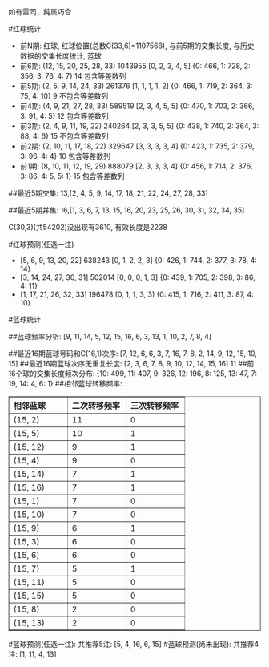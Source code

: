 <!-- 
.. title: 双色球2014047期(2014-04-29)数据分析报告
.. slug: slott-2014047-2014-04-29-report
.. date: 2014-04-30 08:00:00 UTC+08:00
.. tags: Lottery
.. link: 
.. description: 
.. type: text
-->

如有雷同，纯属巧合

<!-- TEASER_END-->

#红球统计

- 前N期: 红球, 红球位置(总数C(33,6)=1107568), 与前5期的交集长度, 与历史数据的交集长度统计, 蓝球
- 前6期: (12, 15, 20, 25, 28, 33) 1043955 [0, 2, 3, 4, 5] {0: 466, 1: 728, 2: 356, 3: 76, 4: 7} 14 包含等差数列
- 前5期: (2, 5, 9, 14, 24, 33) 261376 [1, 1, 1, 1, 2] {0: 466, 1: 719, 2: 364, 3: 75, 4: 10} 9 不包含等差数列
- 前4期: (4, 9, 21, 27, 28, 33) 589519 [2, 3, 4, 5, 5] {0: 470, 1: 703, 2: 366, 3: 91, 4: 5} 12 包含等差数列
- 前3期: (2, 4, 9, 11, 19, 22) 240264 [2, 3, 3, 5, 5] {0: 438, 1: 740, 2: 364, 3: 88, 4: 6} 15 不包含等差数列
- 前2期: (2, 10, 11, 17, 18, 22) 329647 [3, 3, 3, 3, 4] {0: 423, 1: 735, 2: 379, 3: 96, 4: 4} 10 包含等差数列
- 前1期: (8, 10, 11, 12, 19, 29) 888079 [2, 3, 3, 3, 4] {0: 456, 1: 714, 2: 376, 3: 86, 4: 5, 5: 1} 15 包含等差数列

##最近5期交集:
13,[2, 4, 5, 9, 14, 17, 18, 21, 22, 24, 27, 28, 33]

##最近5期并集:
16,[1, 3, 6, 7, 13, 15, 16, 20, 23, 25, 26, 30, 31, 32, 34, 35]

C(30,3)(共54202)没出现有3610, 
有效长度是2238

#红球预测(任选一注)

- [5, 6, 9, 13, 20, 22] 638243 [0, 1, 2, 2, 3] {0: 426, 1: 744, 2: 377, 3: 78, 4: 14}
- [3, 14, 24, 27, 30, 31] 502014 [0, 0, 0, 1, 3] {0: 439, 1: 705, 2: 398, 3: 86, 4: 11}
- [1, 17, 21, 26, 32, 33] 196478 [0, 1, 1, 3, 3] {0: 415, 1: 716, 2: 411, 3: 87, 4: 10}

#蓝球统计

##蓝球频率分析:
[9, 11, 14, 5, 12, 15, 16, 6, 3, 13, 1, 10, 2, 7, 8, 4]

##最近16期蓝球号码和C(16,1)次序:
[7, 12, 6, 6, 3, 7, 16, 7, 8, 2, 14, 9, 12, 15, 10, 15]
##最近16期蓝球次序无重复长度:
[2, 3, 6, 7, 8, 9, 10, 12, 14, 15, 16] 11
##前16个球的交集长度频次分布:
{10: 499, 11: 407, 9: 326, 12: 196, 8: 125, 13: 47, 7: 19, 14: 4, 6: 1}
##相邻蓝球转移频率:
<table border="1" class="table table-striped dataframe">
  <thead>
    <tr style="text-align: left;">
      <th style="min-width: 100px;">相邻蓝球</th>
      <th style="min-width: 100px;">二次转移频率</th>
      <th style="min-width: 100px;">三次转移频率</th>
    </tr>
  </thead>
  <tbody>
    <tr>
      <td>  (15, 2)</td>
      <td> 11</td>
      <td> 0</td>
    </tr>
    <tr>
      <td>  (15, 5)</td>
      <td> 10</td>
      <td> 1</td>
    </tr>
    <tr>
      <td> (15, 12)</td>
      <td>  9</td>
      <td> 1</td>
    </tr>
    <tr>
      <td>  (15, 4)</td>
      <td>  9</td>
      <td> 0</td>
    </tr>
    <tr>
      <td> (15, 14)</td>
      <td>  7</td>
      <td> 1</td>
    </tr>
    <tr>
      <td> (15, 16)</td>
      <td>  7</td>
      <td> 1</td>
    </tr>
    <tr>
      <td>  (15, 1)</td>
      <td>  7</td>
      <td> 0</td>
    </tr>
    <tr>
      <td> (15, 10)</td>
      <td>  7</td>
      <td> 0</td>
    </tr>
    <tr>
      <td>  (15, 9)</td>
      <td>  6</td>
      <td> 1</td>
    </tr>
    <tr>
      <td>  (15, 3)</td>
      <td>  6</td>
      <td> 0</td>
    </tr>
    <tr>
      <td>  (15, 6)</td>
      <td>  6</td>
      <td> 0</td>
    </tr>
    <tr>
      <td>  (15, 7)</td>
      <td>  5</td>
      <td> 1</td>
    </tr>
    <tr>
      <td> (15, 11)</td>
      <td>  5</td>
      <td> 0</td>
    </tr>
    <tr>
      <td> (15, 15)</td>
      <td>  5</td>
      <td> 0</td>
    </tr>
    <tr>
      <td>  (15, 8)</td>
      <td>  2</td>
      <td> 0</td>
    </tr>
    <tr>
      <td> (15, 13)</td>
      <td>  2</td>
      <td> 0</td>
    </tr>
  </tbody>
</table>
#蓝球预测(任选一注):
共推荐5注: [5, 4, 16, 6, 15]
#蓝球预测(尚未出现):
共推荐4注: [1, 11, 4, 13]

